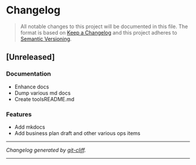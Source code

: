 # Changelog

> All notable changes to this project will be documented in this file. The format is based on
[Keep a Changelog](http://keepachangelog.com/) and this project adheres to
[Semantic Versioning](http://semver.org/).

## [Unreleased]

### Documentation

- Enhance docs
- Dump various md docs
- Create toolsREADME.md

### Features

- Add mkdocs
- Add business plan draft and other various ops items

***
*Changelog generated by [git-cliff](https://github.com/orhun/git-cliff).*
***
